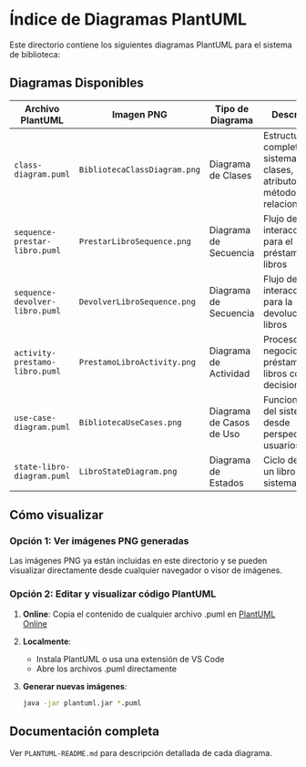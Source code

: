 # Índice de Diagramas PlantUML

Este directorio contiene los siguientes diagramas PlantUML para el sistema de biblioteca:

## Diagramas Disponibles

| Archivo PlantUML | Imagen PNG | Tipo de Diagrama | Descripción |
|------------------|------------|------------------|-------------|
| `class-diagram.puml` | `BibliotecaClassDiagram.png` | Diagrama de Clases | Estructura completa del sistema con clases, atributos, métodos y relaciones |
| `sequence-prestar-libro.puml` | `PrestarLibroSequence.png` | Diagrama de Secuencia | Flujo de interacciones para el préstamo de libros |
| `sequence-devolver-libro.puml` | `DevolverLibroSequence.png` | Diagrama de Secuencia | Flujo de interacciones para la devolución de libros |
| `activity-prestamo-libro.puml` | `PrestamoLibroActivity.png` | Diagrama de Actividad | Proceso de negocio para el préstamo de libros con decisiones |
| `use-case-diagram.puml` | `BibliotecaUseCases.png` | Diagrama de Casos de Uso | Funcionalidades del sistema desde perspectiva de usuarios |
| `state-libro-diagram.puml` | `LibroStateDiagram.png` | Diagrama de Estados | Ciclo de vida de un libro en el sistema |

## Cómo visualizar

### Opción 1: Ver imágenes PNG generadas
Las imágenes PNG ya están incluidas en este directorio y se pueden visualizar directamente desde cualquier navegador o visor de imágenes.

### Opción 2: Editar y visualizar código PlantUML
1. **Online**: Copia el contenido de cualquier archivo .puml en [PlantUML Online](http://www.plantuml.com/plantuml/uml/)

2. **Localmente**: 
   - Instala PlantUML o usa una extensión de VS Code
   - Abre los archivos .puml directamente

3. **Generar nuevas imágenes**:
   ```bash
   java -jar plantuml.jar *.puml
   ```

## Documentación completa

Ver `PLANTUML-README.md` para descripción detallada de cada diagrama.